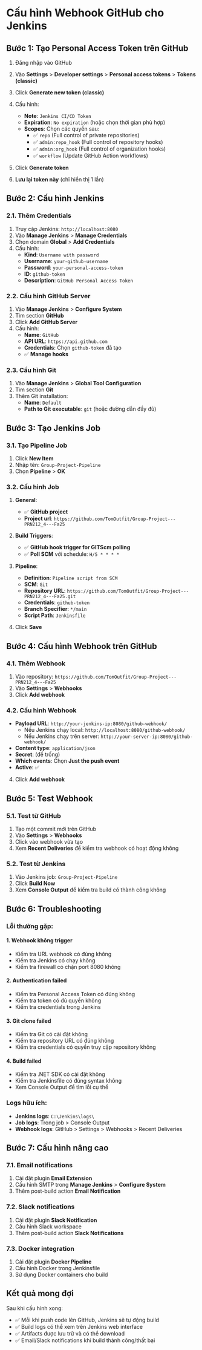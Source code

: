 # Cấu hình Webhook GitHub cho Jenkins

## Bước 1: Tạo Personal Access Token trên GitHub

1. Đăng nhập vào GitHub
2. Vào **Settings** > **Developer settings** > **Personal access tokens** > **Tokens (classic)**
3. Click **Generate new token (classic)**
4. Cấu hình:
   - **Note**: `Jenkins CI/CD Token`
   - **Expiration**: `No expiration` (hoặc chọn thời gian phù hợp)
   - **Scopes**: Chọn các quyền sau:
     - ✅ `repo` (Full control of private repositories)
     - ✅ `admin:repo_hook` (Full control of repository hooks)
     - ✅ `admin:org_hook` (Full control of organization hooks)
     - ✅ `workflow` (Update GitHub Action workflows)

5. Click **Generate token**
6. **Lưu lại token này** (chỉ hiển thị 1 lần)

## Bước 2: Cấu hình Jenkins

### 2.1. Thêm Credentials
1. Truy cập Jenkins: `http://localhost:8080`
2. Vào **Manage Jenkins** > **Manage Credentials**
3. Chọn domain **Global** > **Add Credentials**
4. Cấu hình:
   - **Kind**: `Username with password`
   - **Username**: `your-github-username`
   - **Password**: `your-personal-access-token`
   - **ID**: `github-token`
   - **Description**: `GitHub Personal Access Token`

### 2.2. Cấu hình GitHub Server
1. Vào **Manage Jenkins** > **Configure System**
2. Tìm section **GitHub**
3. Click **Add GitHub Server**
4. Cấu hình:
   - **Name**: `GitHub`
   - **API URL**: `https://api.github.com`
   - **Credentials**: Chọn `github-token` đã tạo
   - ✅ **Manage hooks**

### 2.3. Cấu hình Git
1. Vào **Manage Jenkins** > **Global Tool Configuration**
2. Tìm section **Git**
3. Thêm Git installation:
   - **Name**: `Default`
   - **Path to Git executable**: `git` (hoặc đường dẫn đầy đủ)

## Bước 3: Tạo Jenkins Job

### 3.1. Tạo Pipeline Job
1. Click **New Item**
2. Nhập tên: `Group-Project-Pipeline`
3. Chọn **Pipeline** > **OK**

### 3.2. Cấu hình Job
1. **General**:
   - ✅ **GitHub project**
   - **Project url**: `https://github.com/TomOutfit/Group-Project---PRN212_4---Fa25`

2. **Build Triggers**:
   - ✅ **GitHub hook trigger for GITScm polling**
   - ✅ **Poll SCM** với schedule: `H/5 * * * *`

3. **Pipeline**:
   - **Definition**: `Pipeline script from SCM`
   - **SCM**: `Git`
   - **Repository URL**: `https://github.com/TomOutfit/Group-Project---PRN212_4---Fa25.git`
   - **Credentials**: `github-token`
   - **Branch Specifier**: `*/main`
   - **Script Path**: `Jenkinsfile`

4. Click **Save**

## Bước 4: Cấu hình Webhook trên GitHub

### 4.1. Thêm Webhook
1. Vào repository: `https://github.com/TomOutfit/Group-Project---PRN212_4---Fa25`
2. Vào **Settings** > **Webhooks**
3. Click **Add webhook**

### 4.2. Cấu hình Webhook
- **Payload URL**: `http://your-jenkins-ip:8080/github-webhook/`
  - Nếu Jenkins chạy local: `http://localhost:8080/github-webhook/`
  - Nếu Jenkins chạy trên server: `http://your-server-ip:8080/github-webhook/`
- **Content type**: `application/json`
- **Secret**: (để trống)
- **Which events**: Chọn **Just the push event**
- **Active**: ✅

4. Click **Add webhook**

## Bước 5: Test Webhook

### 5.1. Test từ GitHub
1. Tạo một commit mới trên GitHub
2. Vào **Settings** > **Webhooks**
3. Click vào webhook vừa tạo
4. Xem **Recent Deliveries** để kiểm tra webhook có hoạt động không

### 5.2. Test từ Jenkins
1. Vào Jenkins job: `Group-Project-Pipeline`
2. Click **Build Now**
3. Xem **Console Output** để kiểm tra build có thành công không

## Bước 6: Troubleshooting

### Lỗi thường gặp:

#### 1. Webhook không trigger
- Kiểm tra URL webhook có đúng không
- Kiểm tra Jenkins có chạy không
- Kiểm tra firewall có chặn port 8080 không

#### 2. Authentication failed
- Kiểm tra Personal Access Token có đúng không
- Kiểm tra token có đủ quyền không
- Kiểm tra credentials trong Jenkins

#### 3. Git clone failed
- Kiểm tra Git có cài đặt không
- Kiểm tra repository URL có đúng không
- Kiểm tra credentials có quyền truy cập repository không

#### 4. Build failed
- Kiểm tra .NET SDK có cài đặt không
- Kiểm tra Jenkinsfile có đúng syntax không
- Xem Console Output để tìm lỗi cụ thể

### Logs hữu ích:
- **Jenkins logs**: `C:\Jenkins\logs\`
- **Job logs**: Trong job > Console Output
- **Webhook logs**: GitHub > Settings > Webhooks > Recent Deliveries

## Bước 7: Cấu hình nâng cao

### 7.1. Email notifications
1. Cài đặt plugin **Email Extension**
2. Cấu hình SMTP trong **Manage Jenkins** > **Configure System**
3. Thêm post-build action **Email Notification**

### 7.2. Slack notifications
1. Cài đặt plugin **Slack Notification**
2. Cấu hình Slack workspace
3. Thêm post-build action **Slack Notifications**

### 7.3. Docker integration
1. Cài đặt plugin **Docker Pipeline**
2. Cấu hình Docker trong Jenkinsfile
3. Sử dụng Docker containers cho build

## Kết quả mong đợi

Sau khi cấu hình xong:
- ✅ Mỗi khi push code lên GitHub, Jenkins sẽ tự động build
- ✅ Build logs có thể xem trên Jenkins web interface
- ✅ Artifacts được lưu trữ và có thể download
- ✅ Email/Slack notifications khi build thành công/thất bại
